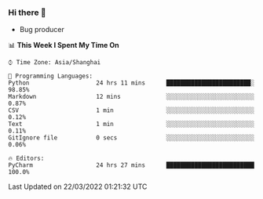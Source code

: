 ### Hi there 👋
* Bug producer
<!--START_SECTION:waka-->
📊 **This Week I Spent My Time On** 

```text
⌚︎ Time Zone: Asia/Shanghai

💬 Programming Languages: 
Python                   24 hrs 11 mins      ████████████████████████░   98.85% 
Markdown                 12 mins             ░░░░░░░░░░░░░░░░░░░░░░░░░   0.87% 
CSV                      1 min               ░░░░░░░░░░░░░░░░░░░░░░░░░   0.12% 
Text                     1 min               ░░░░░░░░░░░░░░░░░░░░░░░░░   0.11% 
GitIgnore file           0 secs              ░░░░░░░░░░░░░░░░░░░░░░░░░   0.06%

🔥 Editors: 
PyCharm                  24 hrs 27 mins      █████████████████████████   100.0%

```


 Last Updated on 22/03/2022 01:21:32 UTC
<!--END_SECTION:waka-->

